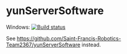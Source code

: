 # yunServerSoftware

Windows:  [![Build status](https://ci.appveyor.com/api/projects/status/iprukog9saofc8cp?svg=true)](https://ci.appveyor.com/project/DanG100/yunserversoftware)



See https://github.com/Saint-Francis-Robotics-Team2367/yunServerSoftware instead.
